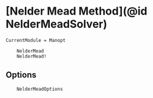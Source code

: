 # [Nelder Mead Method](@id NelderMeadSolver)

```@meta
CurrentModule = Manopt
```

```@docs
    NelderMead
    NelderMead!
```

## Options

```@docs
    NelderMeadOptions
```
